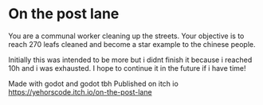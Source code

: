 # On the post lane
You are a communal worker cleaning up the streets. Your objective is to reach 270 leafs cleaned and become a star example to the chinese people.

Initially this was intended to be more but i didnt finish it because i reached 10h and i was exhausted. I hope to continue it in the future if i have time!

Made with godot and godot tbh
Published on itch io https://yehorscode.itch.io/on-the-post-lane
